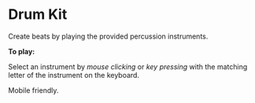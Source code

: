 # Drum Kit

Create beats by playing the provided percussion instruments.

**To play:**

Select an instrument by _mouse clicking_ or _key pressing_ with the matching letter of the instrument on the keyboard.

Mobile friendly.
